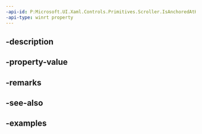 ```yaml
---
-api-id: P:Microsoft.UI.Xaml.Controls.Primitives.Scroller.IsAnchoredAtHorizontalExtent
-api-type: winrt property
---
```


## -description

## -property-value

## -remarks

## -see-also

## -examples

